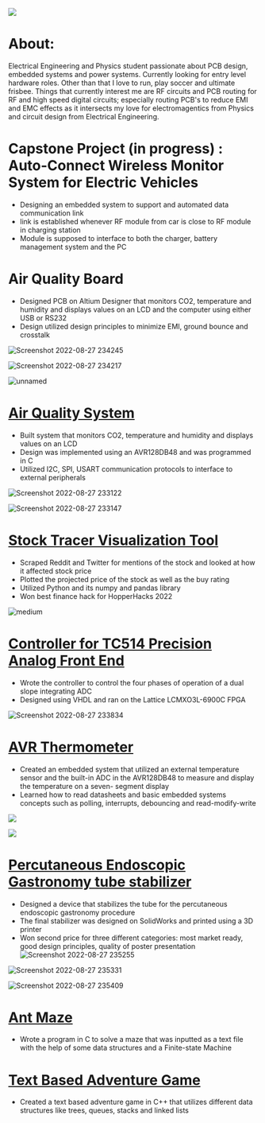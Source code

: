 

![](https://user-images.githubusercontent.com/78990001/187053963-3ce1ead6-ae51-441a-92ba-12be911abf9f.jpg)

# About:
Electrical Engineering and Physics student passionate about PCB design, embedded systems and power systems. Currently looking for entry level hardware roles. Other than that I love to run, play soccer and ultimate frisbee. Things that currently interest me are RF circuits and PCB routing for RF and high speed digital circuits; especially routing PCB's to reduce EMI and EMC effects as it intersects my love for electromagentics from Physics and circuit design from Electrical Engineering.


# Capstone Project (in progress) : Auto-Connect Wireless Monitor System for Electric Vehicles
- Designing an embedded system to support and automated data communication link
- link is established whenever RF module from car is close to RF module in charging station
- Module is supposed to interface to both the charger, battery management system and the PC

# Air Quality Board							                   		        	                        
-	Designed PCB on Altium Designer that monitors CO2, temperature and humidity and displays values on an LCD
  and the computer using either USB or RS232
-	Design utilized design principles to minimize EMI, ground bounce and crosstalk

![Screenshot 2022-08-27 234245](https://user-images.githubusercontent.com/78990001/187056402-4d154cb2-fe52-408d-a11a-3510e4f9d166.png)

![Screenshot 2022-08-27 234217](https://user-images.githubusercontent.com/78990001/187056404-6f8f8d6e-f7fb-4b32-9183-772aeeb18861.png)

![unnamed](https://user-images.githubusercontent.com/78990001/187056411-76051de6-e392-4ad3-84c7-056e8c81c441.png)

# [Air Quality System](https://github.com/kkumanan639/Air_Quality_System)							                   		        	                        
-	Built system that monitors CO2, temperature and humidity and displays values on an LCD
-	Design was implemented using an AVR128DB48 and was programmed in C
-	Utilized I2C, SPI, USART communication protocols to interface to external peripherals

![Screenshot 2022-08-27 233122](https://user-images.githubusercontent.com/78990001/187056417-ede624b2-2104-4797-9ae7-cdd297d2918b.png)

![Screenshot 2022-08-27 233147](https://user-images.githubusercontent.com/78990001/187056419-29143fa2-2d63-453d-bdc1-a7659541a479.png)


# [Stock Tracer Visualization Tool](https://devpost.com/software/stock-tracer)
- Scraped Reddit and Twitter for mentions of the stock and looked at how it affected stock price
- Plotted the projected price of the stock as well as the buy rating
- Utilized Python and its numpy and pandas library
- Won best finance hack for HopperHacks 2022
 
![medium](https://user-images.githubusercontent.com/78990001/187054309-a2c451fa-7f92-416b-ae6c-570dcfa92676.jpg)


# [Controller for TC514 Precision Analog Front End](https://github.com/kkumanan639/TC514_Precision_Controller)         				           
-	Wrote the controller to control the four phases of operation of a dual slope integrating ADC
-	Designed using VHDL and ran on the Lattice LCMXO3L-6900C FPGA

![Screenshot 2022-08-27 233834](https://user-images.githubusercontent.com/78990001/187056423-ab630bbf-4aec-4480-b3fb-92a6d3626877.png)

# [AVR Thermometer](https://github.com/kkumanan639/Embedded_temperature_sensor)   						
-	Created an embedded system that utilized an external temperature sensor and the built-in ADC in the AVR128DB48 to measure and display the temperature on a seven-       segment display
-	Learned how to read datasheets and basic embedded systems concepts such as polling, interrupts, debouncing and read-modify-write


![](https://user-images.githubusercontent.com/78990001/187053998-fbabcb6d-3233-4e19-9be0-a51067bf4d3c.png)

![](https://user-images.githubusercontent.com/78990001/187054112-59308269-487a-4005-815b-ad8301541b26.jpg)

# [Percutaneous Endoscopic Gastronomy tube stabilizer](https://github.com/kkumanan639/PEG_Stabilizer)
- Designed a device that stabilizes the tube for the percutaneous endoscopic gastronomy procedure
- The final stabilizer was designed on SolidWorks and printed using a 3D printer
- Won second price for three different categories: most market ready, good design principles, quality of poster presentation
![Screenshot 2022-08-27 235255](https://user-images.githubusercontent.com/78990001/187056588-b00242d6-160c-410c-b06c-efc3b27b6a1a.png)

![Screenshot 2022-08-27 235331](https://user-images.githubusercontent.com/78990001/187056589-710b82e5-70a6-47a7-8990-6ff1f4fc01a3.png)

![Screenshot 2022-08-27 235409](https://user-images.githubusercontent.com/78990001/187056611-eebc8400-5663-412f-89ed-0ea31c53cbfb.png)



# [Ant Maze](https://github.com/Adgamby/ESE_124_Project_S2021)   												 
-	Wrote a program in C to solve a maze that was inputted as a text file with the help of some data structures 
  and a Finite-state Machine

# [Text Based Adventure Game](https://github.com/kkumanan639/Midterm_project)
- Created a text based adventure game in C++ that utilizes different data structures like trees, queues, stacks and linked lists






